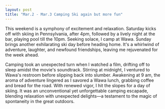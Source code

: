 ```yaml
---
layout: post
title: "Mar.2 - Mar.3 Camping Ski again but more fun"
---
```


This weekend is a symphony of excitement and relaxation. Saturday kicks off with skiing in Pennsylvania, after 4pm,  followed by a lively night at the bar, playing pool till the 10pm. Seeking solace, I camp  at Wawa. Sunday brings another exhilarating ski day before heading home. It's a whirlwind of adventure, laughter, and newfound friendships, leaving me rejuvenated for the week ahead.

Camping took an unexpected turn when I watched a film, drifting off to sleep amidst the movie's soundtrack. Stirring at midnight, I ventured to Wawa's restroom before slipping back into slumber. Awakening at 9 am, the aroma of adventure lingered as I savored a Wawa lunch, grabbing coffee and bread for the road. With renewed vigor, I hit the slopes for a day of skiing. It was an unconventional yet unforgettable camping escapade, blending relaxation with unexpected delights—a testament to the magic of spontaneity in the great outdoors.